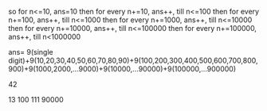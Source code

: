 so 
for n<=10, ans=10
then for every n+=10, ans++, till n<=100
then for every n+=100, ans++, till n<=1000
then for every n+=1000, ans++, till n<=10000
then for every n+=10000, ans++, till n<=100000
then for every n+=100000, ans++, till n<1000000

ans= 9(single digit)+9(10,20,30,40,50,60,70,80,90)+9(100,200,300,400,500,600,700,800,900)+9(1000,2000,...9000)+9(10000,...90000)+9(100000,...900000)




42

13
100
111
90000
